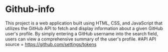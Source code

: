 # Github-info
This project is a web application built using HTML, CSS, and JavaScript that utilizes the GitHub API to fetch and display information about a given GitHub user's profile. By simply entering a GitHub username into the search field, users can view a comprehensive summary of the user's profile.
#API 
API source = https://github.com/settings/tokens
